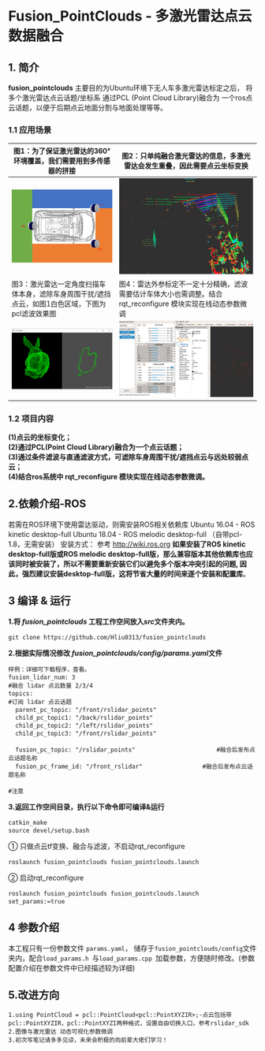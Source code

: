 # Fusion_PointClouds - 多激光雷达点云数据融合
## 1. 简介
**fusion_pointclouds**  主要目的为Ubuntu环境下无人车多激光雷达标定之后， 将多个激光雷达点云话题/坐标系 通过PCL (Point Cloud Library)融合为 一个ros点云话题，以便于后期点云地面分割与地面处理等等。
### 1.1 应用场景
|图1：为了保证激光雷达的360°环境覆盖，我们需要用到多传感器的拼接|图2：只单纯融合激光雷达的信息，多激光雷达会发生重叠，因此需要点云坐标变换|
|--|--|
|<img src="img/Needs_fusion.png" width="500px">|<img src="img/Needs_tf.png" width="450px">|
|图3：激光雷达一定角度扫描车体本身，滤除车身周围干扰/遮挡点云，如图1白色区域，下图为pcl滤波效果图|图4：雷达外参标定不一定十分精确，滤波需要估计车体大小也需调整。结合rqt_reconfigure 模块实现在线动态参数微调|
|<img src="img/Need_filters.png" width="450px">|<img src="img/Needs_rqt_reconfigure.png" width="450px">|
### 1.2 项目内容
**(1)点云的坐标变化；**  
**(2)通过PCL(Point Cloud Library)融合为一个点云话题；**  
**(3)通过条件滤波与直通滤波方式，可滤除车身周围干扰/遮挡点云与远处较弱点云；**  
**(4)结合ros系统中 rqt_reconfigure 模块实现在线动态参数微调。**  

## 2.依赖介绍-ROS
若需在ROS环境下使用雷达驱动，则需安装ROS相关依赖库
Ubuntu 16.04 - ROS kinetic desktop-full 
Ubuntu 18.04 - ROS melodic desktop-full （自带pcl-1.8，无需安装）
安装方式： 参考 http://wiki.ros.org
**如果安装了ROS kinetic desktop-full版或ROS melodic desktop-full版，那么兼容版本其他依赖库也应该同时被安装了，所以不需要重新安装它们以避免多个版本冲突引起的问题, 因此，强烈建议安装desktop-full版，这将节省大量的时间来逐个安装和配置库**。

## 3 编译 & 运行


**1.将 *fusion_pointclouds* 工程工作空间放入*src*文件夹内。**
```
git clone https://github.com/Hliu0313/fusion_pointclouds
```
**2.根据实际情况修改 *fusion_pointclouds/config/params.yaml*文件**  
```
样例：详细可下载程序，查看。
fusion_lidar_num: 3                                                      #融合 lidar 点云数量 2/3/4  
topics:                                                                                 #订阅 lidar 点云话题  
  parent_pc_topic: "/front/rslidar_points"  
  child_pc_topic1: "/back/rslidar_points"  
  child_pc_topic2: "/left/rslidar_points"  
  child_pc_topic3: "/front/rslidar_points"   
 
  fusion_pc_topic: "/rslidar_points"                       #融合后发布点云话题名称  
  fusion_pc_frame_id: "/front_rslidar"                 #融合后发布点云话题名称  
   
#注意  
```
**3.返回工作空间目录，执行以下命令即可编译&运行**  
```
catkin_make
source devel/setup.bash
```
 ① 只做点云tf变换、融合与滤波，不启动rqt_reconfigure
```
roslaunch fusion_pointclouds fusion_pointclouds.launch  
```
  ② 启动rqt_reconfigure
```
roslaunch fusion_pointclouds fusion_pointclouds.launch  set_params:=true
```

## 4 参数介绍
本工程只有一份参数文件 `params.yaml`， 储存于`fusion_pointclouds/config`文件夹内，配合`load_params.h `与`load_params.cpp `加载参数，方便随时修改。(参数配置介绍在参数文件中已经描述较为详细)

## 5.改进方向
    1.using PointCloud = pcl::PointCloud<pcl::PointXYZIR>;-点云包括带pcl::PointXYZIR，pcl::PointXYZI两种格式，设置自由切换入口，参考rslidar_sdk
    2.图像与激光雷达 动态可视化参数微调
    3.初次写笔记请多多见谅，未来会积极的向前辈大佬们学习！
